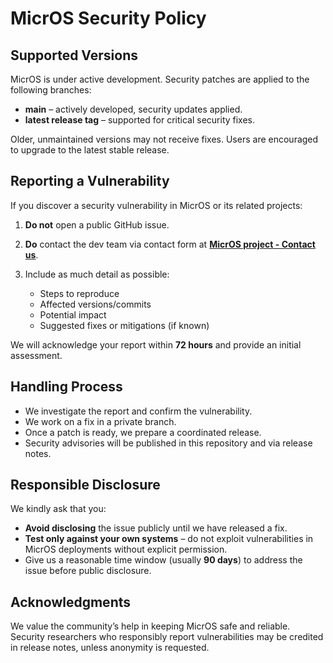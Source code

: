 # MicrOS Security Policy

## Supported Versions

MicrOS is under active development. Security patches are applied to the following branches:

* **main** – actively developed, security updates applied.
* **latest release tag** – supported for critical security fixes.

Older, unmaintained versions may not receive fixes. Users are encouraged to upgrade to the latest stable release.

## Reporting a Vulnerability

If you discover a security vulnerability in MicrOS or its related projects:

1. **Do not** open a public GitHub issue.
2. **Do** contact the dev team via contact form at **[MicrOS project - Contact us](https://microsproject.dev/#contact)**.
3. Include as much detail as possible:

   * Steps to reproduce
   * Affected versions/commits
   * Potential impact
   * Suggested fixes or mitigations (if known)

We will acknowledge your report within **72 hours** and provide an initial assessment.

## Handling Process

* We investigate the report and confirm the vulnerability.
* We work on a fix in a private branch.
* Once a patch is ready, we prepare a coordinated release.
* Security advisories will be published in this repository and via release notes.

## Responsible Disclosure

We kindly ask that you:

* **Avoid disclosing** the issue publicly until we have released a fix.
* **Test only against your own systems** – do not exploit vulnerabilities in MicrOS deployments without explicit permission.
* Give us a reasonable time window (usually **90 days**) to address the issue before public disclosure.

## Acknowledgments

We value the community’s help in keeping MicrOS safe and reliable. Security researchers who responsibly report vulnerabilities may be credited in release notes, unless anonymity is requested.

